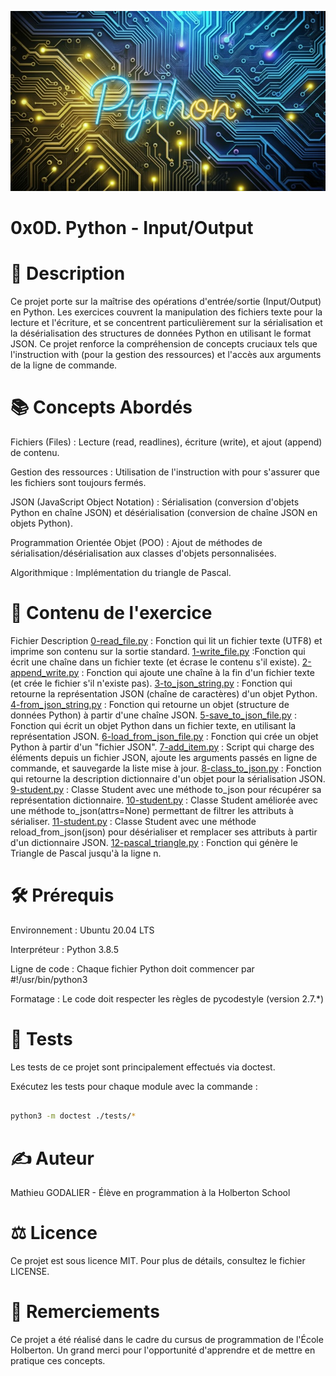 <p align="center">
<img src="https://github.com/Mathieu7483/Aiko78-Photgraphy/blob/main/img/python%20n%C3%A9eon%20carte%20%C3%A9l%C3%A9ctronique.png">
</p>

# 0x0D. Python - Input/Output
# 📝 Description
Ce projet porte sur la maîtrise des opérations d'entrée/sortie (Input/Output) en Python. Les exercices couvrent la manipulation des fichiers texte pour la lecture et l'écriture, et se concentrent particulièrement sur la sérialisation et la désérialisation des structures de données Python en utilisant le format JSON. Ce projet renforce la compréhension de concepts cruciaux tels que l'instruction with (pour la gestion des ressources) et l'accès aux arguments de la ligne de commande.

# 📚 Concepts Abordés
Fichiers (Files) : Lecture (read, readlines), écriture (write), et ajout (append) de contenu.

Gestion des ressources : Utilisation de l'instruction with pour s'assurer que les fichiers sont toujours fermés.

JSON (JavaScript Object Notation) : Sérialisation (conversion d'objets Python en chaîne JSON) et désérialisation (conversion de chaîne JSON en objets Python).

Programmation Orientée Objet (POO) : Ajout de méthodes de sérialisation/désérialisation aux classes d'objets personnalisées.

Algorithmique : Implémentation du triangle de Pascal.

# 📂 Contenu de l'exercice
Fichier	Description
[0-read_file.py]() :	Fonction qui lit un fichier texte (UTF8) et imprime son contenu sur la sortie standard.
[1-write_file.py]()	:Fonction qui écrit une chaîne dans un fichier texte (et écrase le contenu s'il existe).
[2-append_write.py]() :	Fonction qui ajoute une chaîne à la fin d'un fichier texte (et crée le fichier s'il n'existe pas).
[3-to_json_string.py]()	: Fonction qui retourne la représentation JSON (chaîne de caractères) d'un objet Python.
[4-from_json_string.py]()	: Fonction qui retourne un objet (structure de données Python) à partir d'une chaîne JSON.
[5-save_to_json_file.py]()	: Fonction qui écrit un objet Python dans un fichier texte, en utilisant la représentation JSON.
[6-load_from_json_file.py]()	: Fonction qui crée un objet Python à partir d'un "fichier JSON".
[7-add_item.py]()	: Script qui charge des éléments depuis un fichier JSON, ajoute les arguments passés en ligne de commande, et sauvegarde la liste mise à jour.
[8-class_to_json.py]()	: Fonction qui retourne la description dictionnaire d'un objet pour la sérialisation JSON.
[9-student.py]()	: Classe Student avec une méthode to_json pour récupérer sa représentation dictionnaire.
[10-student.py]()	: Classe Student améliorée avec une méthode to_json(attrs=None) permettant de filtrer les attributs à sérialiser.
[11-student.py]()	: Classe Student avec une méthode reload_from_json(json) pour désérialiser et remplacer ses attributs à partir d'un dictionnaire JSON.
[12-pascal_triangle.py]()	: Fonction qui génère le Triangle de Pascal jusqu'à la ligne n.


# 🛠️ Prérequis
Environnement : Ubuntu 20.04 LTS

Interpréteur : Python 3.8.5

Ligne de code : Chaque fichier Python doit commencer par #!/usr/bin/python3

Formatage : Le code doit respecter les règles de pycodestyle (version 2.7.*)

# 🚀 Tests
Les tests de ce projet sont principalement effectués via doctest.

Exécutez les tests pour chaque module avec la commande :

```Bash

python3 -m doctest ./tests/*
```

# ✍️ Auteur
Mathieu GODALIER - Élève en programmation à la Holberton School

# ⚖️ Licence
Ce projet est sous licence MIT. Pour plus de détails, consultez le fichier LICENSE.

# 🙏 Remerciements
Ce projet a été réalisé dans le cadre du cursus de programmation de l'École Holberton. Un grand merci pour l'opportunité d'apprendre et de mettre en pratique ces concepts.
